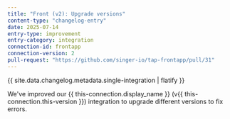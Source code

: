 ```yaml
---
title: "Front (v2): Upgrade versions"
content-type: "changelog-entry"
date: 2025-07-14
entry-type: improvement
entry-category: integration
connection-id: frontapp
connection-version: 2
pull-request: "https://github.com/singer-io/tap-frontapp/pull/31"
---
```

{{ site.data.changelog.metadata.single-integration | flatify }}

We've improved our {{ this-connection.display_name }} (v{{ this-connection.this-version }}) integration to upgrade different versions to fix errors.